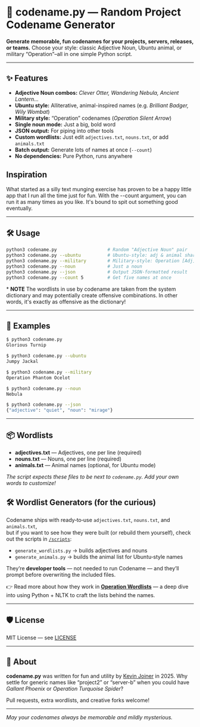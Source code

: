 
# 🚀 codename.py — Random Project Codename Generator

**Generate memorable, fun codenames for your projects, servers, releases, or teams.**
Choose your style: classic Adjective Noun, Ubuntu animal, or military “Operation”–all in one simple Python script.

---

## ✨ Features

* **Adjective Noun combos:** *Clever Otter, Wandering Nebula, Ancient Lantern...*
* **Ubuntu style:** Alliterative, animal-inspired names (e.g. *Brilliant Badger, Wily Wombat*)
* **Military style:** “Operation” codenames (*Operation Silent Arrow*)
* **Single noun mode:** Just a big, bold word
* **JSON output:** For piping into other tools
* **Custom wordlists:** Just edit `adjectives.txt`, `nouns.txt`, or add `animals.txt`
* **Batch output:** Generate lots of names at once (`--count`)
* **No dependencies:** Pure Python, runs anywhere

## Inspiration

What started as a silly text munging exercise has proven to be a happy little app that I run all the time just for fun. 
With the --count argument, you can run it as many times as you like. It's bound to spit out something good eventually.


---

## 🛠 Usage

```sh
python3 codename.py                   # Random "Adjective Noun" pair
python3 codename.py --ubuntu          # Ubuntu-style: adj & animal share first letter
python3 codename.py --military        # Military-style: Operation [Adj] Noun
python3 codename.py --noun            # Just a noun
python3 codename.py --json            # Output JSON-formatted result
python3 codename.py --count 5         # Get five names at once
```
\* **NOTE** The wordlists in use by codename are taken from the system dictionary and may potentially create offensive
combinations. In other words, it's exactly as offensive as the dictionary! 

---

## 🔗 Examples

```sh
$ python3 codename.py
Glorious Turnip

$ python3 codename.py --ubuntu
Jumpy Jackal

$ python3 codename.py --military
Operation Phantom Ocelot

$ python3 codename.py --noun
Nebula

$ python3 codename.py --json
{"adjective": "quiet", "noun": "mirage"}
```

---

## 📦 Wordlists

* **adjectives.txt** — Adjectives, one per line (required)
* **nouns.txt** — Nouns, one per line (required)
* **animals.txt** — Animal names (optional, for Ubuntu mode)

*The script expects these files to be next to `codename.py`. Add your own words to customize!*


## 🛠 Wordlist Generators (for the curious)

Codename ships with ready‑to‑use `adjectives.txt`, `nouns.txt`, and `animals.txt`,  
but if you want to see how they were built (or rebuild them yourself), check out the scripts in [`/scripts`](scripts):

- `generate_wordlists.py` → builds adjectives and nouns  
- `generate_animals.py` → builds the animal list for Ubuntu‑style names  

They’re **developer tools** — not needed to run Codename — and they’ll prompt before overwriting the included files.  

👉 Read more about how they work in [**Operation Wordlists**](https://adminjitsu.com/posts/operation-wordlists/) — a deep dive into using Python + NLTK to craft the lists behind the names.


---

## 🛡 License

MIT License — see [LICENSE](./LICENSE)

---

## 📝 About

**codename.py** was written for fun and utility by [Kevin Joiner](https://github.com/your-github) in 2025.
Why settle for generic names like “project2” or “server-b” when you could have *Gallant Phoenix* or *Operation Turquoise Spider*?

Pull requests, extra wordlists, and creative forks welcome!

---

*May your codenames always be memorable and mildly mysterious.*


